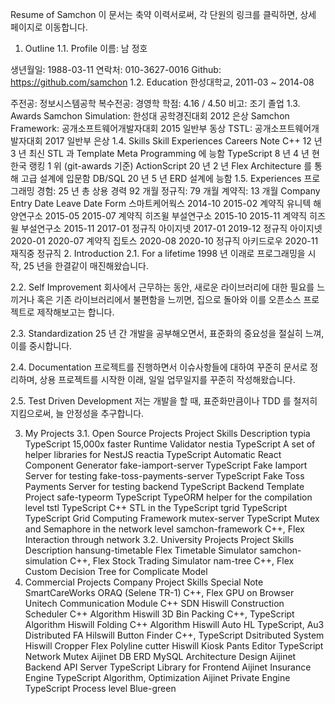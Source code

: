 Resume of Samchon
이 문서는 축약 이력서로써, 각 단원의 링크를 클릭하면, 상세 페이지로 이동합니다.

1. Outline
1.1. Profile
이름: 남 정호

생년월일: 1988-03-11
연락처: 010-3627-0016
Github: https://github.com/samchon
1.2. Education
한성대학교, 2011-03 ~ 2014-08

주전공: 정보시스템공학
복수전공: 경영학
학점: 4.16 / 4.50
비고: 조기 졸업
1.3. Awards
Samchon Simulation: 한성대 공학경진대회 2012 은상
Samchon Framework: 공개소프트웨어개발자대회 2015 일반부 동상
TSTL: 공개소프트웨어개발자대회 2017 일반부 은상
1.4. Skills
Skill	Experiences	Careers	Note
C++	12 년	3 년	최신 STL 과 Template Meta Programming 에 능함
TypeScript	8 년	4 년	현 한국 랭킹 1 위 (git-awards 기준)
ActionScript	20 년	2 년	Flex Architecture 를 통해 고급 설계에 입문함
DB/SQL	20 년	5 년	ERD 설계에 능함
1.5. Experiences
프로그래밍 경험: 25 년
총 상용 경력 92 개월
정규직: 79 개월
계약직: 13 개월
Company	Entry Date	Leave Date	Form
스마트케어웍스	2014-10	2015-02	계약직
유니텍 해양연구소	2015-05	2015-07	계약직
히즈윌 부설연구소	2015-10	2015-11	계약직
히즈윌 부설연구소	2015-11	2017-01	정규직
아이지넷	2017-01	2019-12	정규직
아이지넷	2020-01	2020-07	계약직
집토스	2020-08	2020-10	정규직
아키드로우	2020-11	재직중	정규직
2. Introduction
2.1. For a lifetime
1998 년 이래로 프로그래밍을 시작, 25 년을 한결같이 매진해왔습니다.

2.2. Self Improvement
회사에서 근무하는 동안, 새로운 라이브러리에 대한 필요를 느끼거나 혹은 기존 라이브러리에서 불편함을 느끼면, 집으로 돌아와 이를 오픈소스 프로젝트로 제작해보고는 합니다.

2.3. Standardization
25 년 간 개발을 공부해오면서, 표준화의 중요성을 절실히 느껴, 이를 중시합니다.

2.4. Documentation
프로젝트를 진행하면서 이슈사항들에 대하여 꾸준히 문서로 정리하며, 상용 프로젝트를 시작한 이래, 일일 업무일지를 꾸준히 작성해왔습니다.

2.5. Test Driven Development
저는 개발을 할 때, 표준화만큼이나 TDD 를 철저히 지킴으로써, 늘 안정성을 추구합니다.

3. My Projects
3.1. Open Source Projects
Project	Skills	Description
typia	TypeScript	15,000x faster Runtime Validator
nestia	TypeScript	A set of helper libraries for NestJS
reactia	TypeScript	Automatic React Component Generator
fake-iamport-server	TypeScript	Fake Iamport Server for testing
fake-toss-payments-server	TypeScript	Fake Toss Payments Server for testing
backend	TypeScript	Backend Template Project
safe-typeorm	TypeScript	TypeORM helper for the compilation level
tstl	TypeScript	C++ STL in the TypeScript
tgrid	TypeScript	TypeScript Grid Computing Framework
mutex-server	TypeScript	Mutex and Semaphore in the network level
samchon-framework	C++, Flex	Interaction through network
3.2. University Projects
Project	Skills	Description
hansung-timetable	Flex	Timetable Simulator
samchon-simulation	C++, Flex	Stock Trading Simulator
nam-tree	C++, Flex	Custom Decision Tree for Complicate Model
4. Commercial Projects
Company	Project	Skills	Special Note
SmartCareWorks	ORAQ (Selene TR-1)	C++, Flex	GPU on Browser
Unitech	Communication Module	C++	SDN
Hiswill	Construction Scheduler	C++	Algorithm
Hiswill	3D Bin Packing	C++, TypeScript	Algorithm
Hiswill	Folding	C++	Algorithm
Hiswill	Auto HL	TypeScript, Au3	Distributed FA
Hilswill	Button Finder	C++, TypeScript	Dsitributed System
Hiswill	Cropper	Flex	Polyline cutter
Hiswill	Kiosk Pants Editor	TypeScript	Network Mutex
Aijinet	DB ERD	MySQL	Architecture Design
Aijinet	Backend API Server	TypeScript	Library for Frontend
Aijinet	Insurance Engine	TypeScript	Algorithm, Optimization
Aijinet	Private Engine	TypeScript	Process level Blue-green
